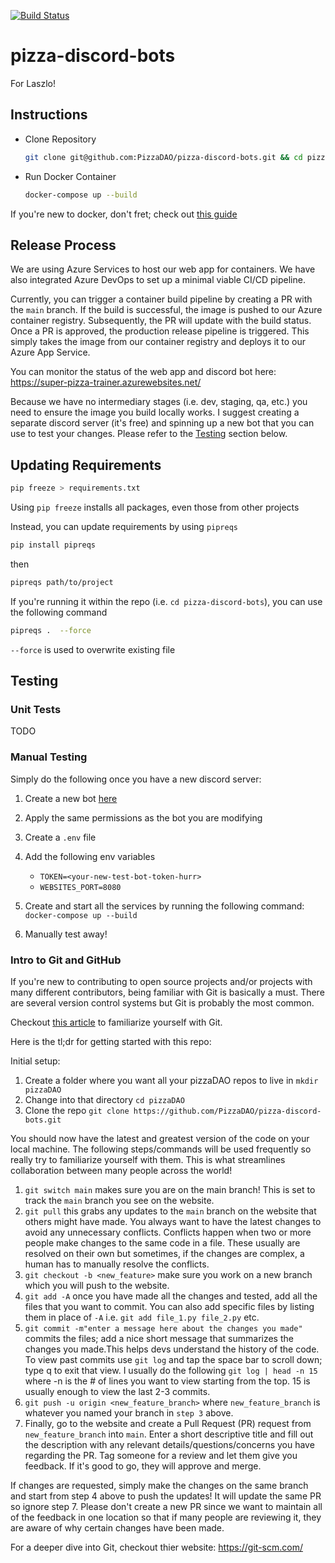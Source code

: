 [![Build Status](https://dev.azure.com/dayvihd/RarePizzas/_apis/build/status/PizzaDAO.pizza-discord-bots?branchName=main)](https://dev.azure.com/dayvihd/RarePizzas/_build/latest?definitionId=6&branchName=main)

# pizza-discord-bots

For Laszlo!

## Instructions

- Clone Repository

  ```bash
  git clone git@github.com:PizzaDAO/pizza-discord-bots.git && cd pizza-discord-bots
  ```

- Run Docker Container

  ```bash
  docker-compose up --build
  ```

If you're new to docker, don't fret; check out [this guide](https://docs.docker.com/get-started/)

## Release Process

We are using Azure Services to host our web app for containers.
We have also integrated Azure DevOps to set up a minimal viable CI/CD pipeline.

Currently, you can trigger a container build pipeline by creating a PR with the `main` branch. If the build is successful, the image is pushed to our Azure container registry. Subsequently, the PR will update with the build status. Once a PR is approved, the production release pipeline is triggered. This simply takes the image from our container registry and deploys it to our Azure App Service.

You can monitor the status of the web app and discord bot here:
https://super-pizza-trainer.azurewebsites.net/

Because we have no intermediary stages (i.e. dev, staging, qa, etc.) you need to ensure the image you build locally works.
I suggest creating a separate discord server (it's free) and spinning up a new bot that you can use to test your changes.
Please refer to the [Testing](https://github.com/PizzaDAO/pizza-discord-bots#testing) section below.

## Updating Requirements

```bash
pip freeze > requirements.txt
```

Using `pip freeze` installs all packages, even those from other projects

Instead, you can update requirements by using `pipreqs`

```bash
pip install pipreqs
```

then

```bash
pipreqs path/to/project
```

If you're running it within the repo (i.e. `cd pizza-discord-bots`), you can use the following command

```bash
pipreqs .  --force
```

`--force` is used to overwrite existing file

## Testing

### Unit Tests

TODO

### Manual Testing

Simply do the following once you have a new discord server:

1. Create a new bot [here](https://discord.com/developers/applications)
2. Apply the same permissions as the bot you are modifying
3. Create a `.env` file
4. Add the following env variables

   - `TOKEN=<your-new-test-bot-token-hurr>`
   - `WEBSITES_PORT=8080`

5. Create and start all the services by running the following command:
   `docker-compose up --build`
6. Manually test away!

### Intro to Git and GitHub

If you're new to contributing to open source projects and/or projects with many different contributors, being familiar with Git is basically a must. There are several version control systems but Git is probably the most common.

Checkout [this article](https://product.hubspot.com/blog/git-and-github-tutorial-for-beginners) to familiarize yourself with Git.

Here is the tl;dr for getting started with this repo:

Initial setup:
  1. Create a folder where you want all your pizzaDAO repos to live in `mkdir pizzaDAO`
  2. Change into that directory `cd pizzaDAO`
  3. Clone the repo `git clone https://github.com/PizzaDAO/pizza-discord-bots.git`

You should now have the latest and greatest version of the code on your local machine. The following steps/commands will be used frequently so really try to familiarize yourself with them. This is what streamlines collaboration between many people across the world!

1.  `git switch main` makes sure you are on the main branch! This is set to track the `main` branch you see on the website.
2.  `git pull` this grabs any updates to the `main` branch on the website that others might have made. You always want to have the latest changes to avoid any unnecessary conflicts. Conflicts happen when two or more people make changes to the same code in a file. These usually are resolved on their own but sometimes, if the changes are complex, a human has to manually resolve the conflicts.
3.  `git checkout -b <new_feature>` make sure you work on a new branch which you will push to the website.
4.  `git add -A` once you have made all the changes and tested, add all the files that you want to commit. You can also add specific files by listing them in place of `-A` i.e. `git add file_1.py file_2.py` etc.
5.  `git commit -m"enter a message here about the changes you made"` commits the files; add a nice short message that summarizes the changes you made.This helps devs understand the history of the code. To view past commits use `git log` and tap the space bar to scroll down; type q to exit that view. I usually do the following `git log | head -n 15` where -n is the # of lines you want to view starting from the top. 15 is usually enough to view the last 2-3 commits.
6.  `git push -u origin <new_feature_branch>` where `new_feature_branch` is whatever you named your branch in `step 3` above.
7.  Finally, go to the website and create a Pull Request (PR) request from `new_feature_branch` into `main`. Enter a short descriptive title and fill out the description with any relevant details/questions/concerns you have regarding the PR. Tag someone for a review and let them give you feedback. If it's good to go, they will approve and merge.

If changes are requested, simply make the changes on the same branch and start from step 4 above to push the updates! It will update the same PR so ignore step 7. Please don't create a new PR since we want to maintain all of the feedback in one location so that if many people are reviewing it, they are aware of why certain changes have been made.


For a deeper dive into Git, checkout thier website: https://git-scm.com/
